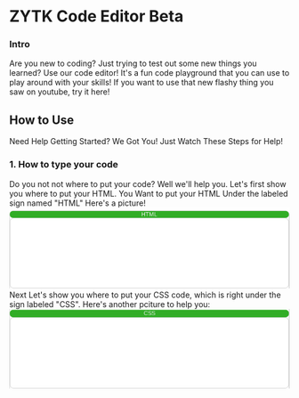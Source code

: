 # ZYTK Code Editor Beta

### Intro
Are you new to coding? Just trying to test out some new things you learned? Use our code editor! It's a fun code playground that you can use to play around with your
skills! If you want to use that new flashy thing you saw on youtube, try it here!

## How to Use
Need Help Getting Started? We Got You! Just Watch These Steps for Help!
### 1. How to type your code
Do you not not where to put your code? Well we'll help you.
Let's first show you where to put your HTML. You Want to put your HTML Under the labeled sign named "HTML" Here's a picture!  
![ce-beta](/docs/assets/HTML-Code-Section.png/)  
Next Let's show you where to put your CSS code, which is right under the sign labeled "CSS". Here's another pciture to help you:  
![ce-beta](/docs/assets/CSS-Code-Section.png/)
